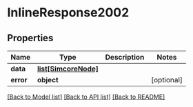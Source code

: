 # InlineResponse2002

## Properties
Name | Type | Description | Notes
------------ | ------------- | ------------- | -------------
**data** | [**list[SimcoreNode]**](SimcoreNode.md) |  | 
**error** | **object** |  | [optional] 

[[Back to Model list]](../README.md#documentation-for-models) [[Back to API list]](../README.md#documentation-for-api-endpoints) [[Back to README]](../README.md)


